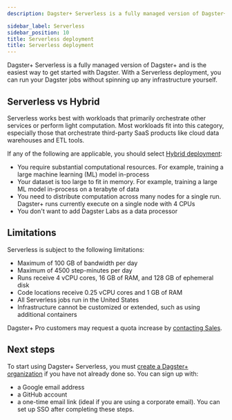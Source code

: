 ```yaml
---
description: Dagster+ Serverless is a fully managed version of Dagster+ and is the easiest way to get started   with Dagster. With a Serverless deployment, you can run your Dagster jobs without spinning up any infrastructure yourself.

sidebar_label: Serverless
sidebar_position: 10
title: Serverless deployment
title: Serverless deployment
---
```


Dagster+ Serverless is a fully managed version of Dagster+ and is the easiest way to get started with Dagster. With a Serverless deployment, you can run your Dagster jobs without spinning up any infrastructure yourself.

## Serverless vs Hybrid

Serverless works best with workloads that primarily orchestrate other services or perform light computation. Most workloads fit into this category, especially those that orchestrate third-party SaaS products like cloud data warehouses and ETL tools.

If any of the following are applicable, you should select [Hybrid deployment](/dagster-plus/deployment/deployment-types/hybrid/):

- You require substantial computational resources. For example, training a large machine learning (ML) model in-process
- Your dataset is too large to fit in memory. For example, training a large ML model in-process on a terabyte of data
- You need to distribute computation across many nodes for a single run. Dagster+ runs currently execute on a single node with 4 CPUs
- You don't want to add Dagster Labs as a data processor

## Limitations

Serverless is subject to the following limitations:

- Maximum of 100 GB of bandwidth per day
- Maximum of 4500 step-minutes per day
- Runs receive 4 vCPU cores, 16 GB of RAM, and 128 GB of ephemeral disk
- Code locations receive 0.25 vCPU cores and 1 GB of RAM
- All Serverless jobs run in the United States
- Infrastructure cannot be customized or extended, such as using additional containers

Dagster+ Pro customers may request a quota increase by [contacting Sales](https://dagster.io/contact).

## Next steps

To start using Dagster+ Serverless, you must [create a Dagster+ organization](https://dagster.plus/signup) if you have not already done so. You can sign up with:

- a Google email address
- a GitHub account
- a one-time email link (ideal if you are using a corporate email). You can set up SSO after completing these steps.
